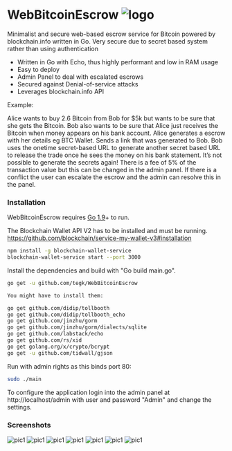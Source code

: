 # WebBitcoinEscrow ![logo](https://en.bitcoin.it/w/images/en/f/fd/BC_nBG_64px.png)
Minimalist and secure web-based escrow service for Bitcoin powered by blockchain.info written in Go.
Very secure due to secret based system rather than using authentication
- Written in Go with Echo, thus highly performant and low in RAM usage
-	Easy to deploy
-	Admin Panel to deal with escalated escrows
-	Secured against Denial-of-service attacks
-	Leverages blockchain.info API

Example:

Alice wants to buy 2.6 Bitcoin from Bob for $5k but wants to be sure that she gets the Bitcoin. Bob also wants to be sure that Alice just receives the Bitcoin when money appears on his bank account.
Alice generates a escrow with her details eg BTC Wallet. Sends a link that was generated to Bob. Bob uses the onetime secret-based URL to generate another secret based URL to release the trade once he sees the money on his bank statement. It’s not possible to generate the secrets again!
There is a fee of 5% of the transaction value but this can be changed in the admin panel. If there is a conflict the user can escalate the escrow and the admin can resolve this in the panel.



### Installation
WebBitcoinEscrow requires [Go 1.9](https://golang.org/dl/)+ to run.

The Blockchain Wallet API V2 has to be installed and must be running.
https://github.com/blockchain/service-my-wallet-v3#installation
```sh
npm install -g blockchain-wallet-service
blockchain-wallet-service start --port 3000
```

Install the dependencies and build with "Go build main.go".

```sh
go get -u github.com/tegk/WebBitcoinEscrow

You might have to install them:

go get github.com/didip/tollbooth
go get github.com/didip/tollbooth_echo
go get github.com/jinzhu/gorm
go get github.com/jinzhu/gorm/dialects/sqlite
go get github.com/labstack/echo
go get github.com/rs/xid
go get golang.org/x/crypto/bcrypt
go get -u github.com/tidwall/gjson
```
Run with admin rights as this binds port 80:
```sh
sudo ./main
```
To configure the application login into the admin panel at http://localhost/admin with user and password "Admin" and change the settings.

### Screenshots
![pic1](https://raw.githubusercontent.com/tegk/WebBitcoinEscrow/master/1.jpg)
![pic1](https://raw.githubusercontent.com/tegk/WebBitcoinEscrow/master/2.jpg)
![pic1](https://raw.githubusercontent.com/tegk/WebBitcoinEscrow/master/3.jpg)
![pic1](https://raw.githubusercontent.com/tegk/WebBitcoinEscrow/master/4.jpg)
![pic1](https://raw.githubusercontent.com/tegk/WebBitcoinEscrow/master/5.jpg)
![pic1](https://raw.githubusercontent.com/tegk/WebBitcoinEscrow/master/6.jpg)
![pic1](https://raw.githubusercontent.com/tegk/WebBitcoinEscrow/master/7.jpg)

